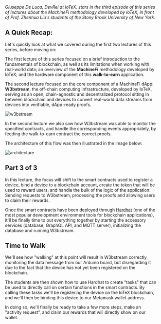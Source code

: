*Giuseppe De Luca, DevRel at IoTeX, stars in the third episode of this series of lectures about the MachineFi methodology developed by IoTeX, in front of Prof. Zhenhua Liu's students of the Stony Brook University of New York.*

## A Quick Recap: 

Let's quickly look at what we covered during the first two lectures of this series, before moving on: 

The first lecture of this series focused on a brief introduction to the fundamentals of blockchain, as well as its limitations when working with real-world data; an overview of the **MachineFi** methodology developed by IoTeX; and the hardware component of this **walk-to-earn** application.

The second lecture focused on the core component of a MachineFi dApp: **W3bstream**, the off-chain computing infrastructure, developed by IoTeX, serving as an open, chain-agnostic and decentralized protocol sitting in between blockchain and devices to convert real-world data streams from devices into verifiable, dApp-ready proofs. 


![w3bstream](https://user-images.githubusercontent.com/77351244/197877078-ea26ed26-d9dc-4e77-9192-71d0246a4d7d.png)


In the second lecture we also saw how W3bstream was able to monitor the specified contracts, and handle the corresponding events appropriately, by feeding the walk-to-earn contract the correct proofs. 

The architecture of this flow was then illustrated in the image below: 

![architecture](https://user-images.githubusercontent.com/77351244/197877244-db84f1dd-5b09-4ff6-88de-4749d4e81f69.png)


## Part 3 of 3

In this lecture, the focus will shift to the smart contracts used to register a device, bind a device to a blockchain account, create the token that will be used to reward users, and handle the bulk of the logic of the application: Sending requests to W3bstream, processing the proofs and allowing users to claim their rewards.

Once the smart contracts have been deployed through [Hardhat](https://hardhat.org/) (one of the most popular development environment tools for blockchain applications), it'll be finally time to put everything together by starting the accessory services (database, GraphQL API, and MQTT server), initializing the database and running W3bstream.

## Time to Walk

We'll see how "walking" at this point will result in W3bstream correctly monitoring the data message from our Arduino board, but disregarding it due to the fact that the device has not yet been registered on the blockchain. 

The students are then shown how to use Hardhat to create "tasks" that can be used to directly call on certain functions in the smart contracts. By calling these tasks we'll be registering the device on the IoTeX blockchain, and we'll then be binding this device to our Metamask wallet address. 

In doing so, we'll finally be ready to take a few more steps, make an "activity request", and claim our rewards that will directly show on our wallet. 
